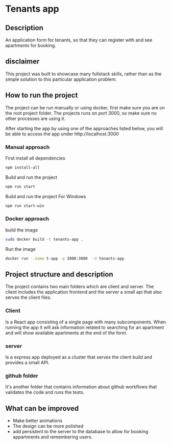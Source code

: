 # Tenants app

## Description

An application form for tenants, so that they can register with and see apartments for booking.

## disclaimer

This project was built to showcase many fullstack skills, rather than as the simple solution to this particular application problem.

## How to run the project

The project can be run manually or using docker,
first make sure you are on the root project folder. The projects runs on port 3000, so make sure no other processes are using it.

After starting the app by using one of the approaches listed below, you will be able to access the app under http://localhost:3000

### Manual approach

First install all dependencies
```bash
npm install-all
```

Build and run the project
```bash
npm run start
```

Build and run the project For Windows
```bash
npm run start-win
```

### Docker approach

build the image

```bash
sudo docker build -t tenants-app .
```


Run the image
```bash
docker run --name t-app -p 3000:3000  -d tenants-app
```

## Project structure and description

The project contains two main folders which are
client and server. The client includes the application frontend and the server a small api that also serves the client files.

### Client

Is a React app consisting of a single page with many subcomponents. When running the app it will ask information related to searching for an apartment and will show available apartments at the end of the form.

### server

Is a express app deployed as a cluster that serves the client build and provides a small API.

### github folder

It's another folder that contains information about github workflows that validates the code and runs the tests.


## What can be improved

- Make better animations
- The design can be more polished
- add persistent to the server to the database to allow for booking appartments and remembering users.
